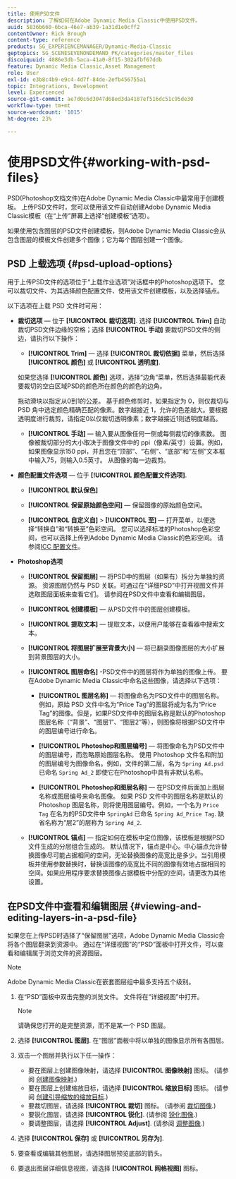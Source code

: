 ```yaml
---
title: 使用PSD文件
description: 了解如何在Adobe Dynamic Media Classic中使用PSD文件。
uuid: 5836b660-6bca-46e7-ab39-1a31d1e0cff2
contentOwner: Rick Brough
content-type: reference
products: SG_EXPERIENCEMANAGER/Dynamic-Media-Classic
geptopics: SG_SCENESEVENONDEMAND_PK/categories/master_files
discoiquuid: 4086e3db-5aca-41a0-8f15-302afbf67ddb
feature: Dynamic Media Classic,Asset Management
role: User
exl-id: e3b8c4b9-e9c4-4d7f-84de-2efb456755a1
topic: Integrations, Development
level: Experienced
source-git-commit: ae7d0c6d3047d68ed3da4187ef516dc51c95de30
workflow-type: tm+mt
source-wordcount: '1015'
ht-degree: 23%

---
```


# 使用PSD文件{#working-with-psd-files}

<!--   USED TO BE AN OPTION UNDER COLOR PROFILE OPTIONS * **Convert To sRGB (default)** - Converts to sRGB (Standard Red Green Blue). sRGB is the recommended color space for displaying images on web pages. -->

PSD(Photoshop文档文件)在Adobe Dynamic Media Classic中最常用于创建模板。 上传PSD文件时，您可以使用该文件自动创建Adobe Dynamic Media Classic模板（在“上传”屏幕上选择“创建模板”选项）。

如果使用包含图层的PSD文件创建模板，则Adobe Dynamic Media Classic会从包含图层的模板文件创建多个图像；它为每个图层创建一个图像。

## PSD 上载选项 {#psd-upload-options}

用于上传PSD文件的选项位于“上载作业选项”对话框中的Photoshop选项下。 您可以裁切文件、为其选择颜色配置文件、使用该文件创建模板，以及选择锚点。

以下选项在上载 PSD 文件时可用：

* **裁切选项**  — 位于 **[!UICONTROL 裁切选项]**. 选择 **[!UICONTROL Trim]** 自动裁切PSD文件边缘的空格；选择 **[!UICONTROL 手动]** 要裁切PSD文件的侧边，请执行以下操作：

   * **[!UICONTROL Trim]**  — 选择 **[!UICONTROL 裁切依据]** 菜单，然后选择 **[!UICONTROL 颜色]** 或 **[!UICONTROL 透明度]**.

  如果您选择 **[!UICONTROL 颜色]** 选项，选择“边角”菜单，然后选择最能代表要裁切的空白区域PSD的颜色所在颜色的颜色的边角。

  拖动滑块以指定从0到1的公差。 基于颜色修剪时，如果指定为 0，则仅裁切与 PSD 角中选定颜色精确匹配的像素。数字越接近 1，允许的色差越大。要根据透明度进行裁剪，请指定0以仅裁切透明像素；数字越接近1则透明度越高。

   * **[!UICONTROL 手动]**  — 输入要从图像任何一侧或每侧裁切的像素数。 图像被裁切部分的大小取决于图像文件中的 ppi（像素/英寸）设置。例如，如果图像显示150 ppi，并且您在“顶部”、“右侧”、“底部”和“左侧”文本框中输入75，则输入0.5英寸。 从图像的每一边裁剪。

* **颜色配置文件选项**  — 位于 **[!UICONTROL 颜色配置文件选项]**.

   * **[!UICONTROL 默认保色]**

   * **[!UICONTROL 保留原始颜色空间]**  — 保留图像的原始颜色空间。

   * **[!UICONTROL 自定义自]** > **[!UICONTROL 至]**  — 打开菜单，以便选择“转换自”和“转换至”色彩空间。 您可以选择标准的Photoshop色彩空间，也可以选择上传到Adobe Dynamic Media Classic的色彩空间。 请参阅[ICC 配置文件](/help/using/icc-profiles.md)。

* **Photoshop选项**

   * **[!UICONTROL 保留图层]**  — 将PSD中的图层（如果有）拆分为单独的资源。 资源图层仍然与 PSD 关联。可通过在“详细PSD”中打开视图文件并选取图层面板来查看它们。 请参阅在PSD文件中查看和编辑图层。

   * **[!UICONTROL 创建模板]**  — 从PSD文件中的图层创建模板。

   * **[!UICONTROL 提取文本]**  — 提取文本，以便用户能够在查看器中搜索文本。

   * **[!UICONTROL 将图层扩展至背景大小]**  — 将已翻录图像图层的大小扩展到背景图层的大小。

   * **[!UICONTROL 图层命名]** -PSD文件中的图层将作为单独的图像上传。 要在Adobe Dynamic Media Classic中命名这些图像，请选择以下选项：

      * **[!UICONTROL 图层名称]**  — 将图像命名为PSD文件中的图层名称。 例如，原始 PSD 文件中名为“Price Tag”的图层将成为名为“Price Tag”的图像。但是，如果PSD文件中的图层名称是默认的Photoshop图层名称（“背景”、“图层1”、“图层2”等），则图像将根据PSD文件中的图层编号进行命名。 <!-- not their default layer names -->

      * **[!UICONTROL Photoshop和图层编号]**  — 将图像命名为PSD文件中的图层编号，而忽略原始图层名称。 使用 Photoshop 文件名和附加的图层编号为图像命名。例如，文件的第二层，名为 `Spring Ad.psd` 已命名 `Spring Ad_2` 即使它在Photoshop中具有非默认名称。

      * **[!UICONTROL Photoshop和图层名称]**  — 在PSD文件后面加上图层名称或图层编号来命名图像。 如果 PSD 文件中的图层名称是默认的 Photoshop 图层名称，则将使用图层编号。例如，一个名为 `Price Tag` 在名为的PSD文件中 `SpringAd` 已命名 `Spring Ad_Price Tag`. 缺省名称为“层2”的层称为 `Spring Ad_2`.

   * **[!UICONTROL 锚点]**  — 指定如何在模板中定位图像，该模板是根据PSD文件生成的分层组合生成的。 默认情况下，锚点是中心。中心锚点允许替换图像尽可能占据相同的空间，无论替换图像的高宽比是多少。当引用模板并使用参数替换时，替换该图像的高宽比不同的图像有效地占据相同的空间。如果应用程序要求替换图像占据模板中分配的空间，请更改为其他设置。

## 在PSD文件中查看和编辑图层 {#viewing-and-editing-layers-in-a-psd-file}

如果您在上传PSD时选择了“保留图层”选项，Adobe Dynamic Media Classic会将各个图层翻录到资源中。 通过在“详细视图”的“PSD”面板中打开文件，可以查看和编辑属于浏览文件的资源图层。

>[!NOTE]
>
>Adobe Dynamic Media Classic在嵌套图层组中最多支持五个级别。

1. 在“PSD”面板中双击完整的浏览文件。 文件将在“详细视图”中打开。

   >[!NOTE]
   >
   >请确保您打开的是完整资源，而不是某一个 PSD 图层。

1. 选择 **[!UICONTROL 图层]**. 在“图层”面板中将以单独的图像显示所有各图层。
1. 双击一个图层并执行以下任一操作：

   * 要在图层上创建图像映射，请选择 **[!UICONTROL 图像映射]** 图标。 (请参阅 [创建图像映射](creating-image-maps.md#creating_image_maps).)
   * 要在图层上创建缩放目标，请选择 **[!UICONTROL 缩放目标]** 图标。 (请参阅 [创建引导缩放的缩放目标](creating-zoom-targets-guided-zoom.md#creating_zoom_targets_for_guided_zoom).)
   * 要裁切图层，请选择 **[!UICONTROL 裁切]** 图标。 (请参阅 [裁切图像](cropping-image.md#cropping_an_image).)
   * 要锐化图层，请选择 **[!UICONTROL 锐化]**. (请参阅 [锐化图像](sharpening-image.md#sharpening_an_image).)
   * 要调整图层，请选择 **[!UICONTROL Adjust]**. (请参阅 [调整图像](adjusting-image.md#adjusting_an_image).)

1. 选择 **[!UICONTROL 保存]** 或 **[!UICONTROL 另存为]**.
1. 要查看或编辑其他图层，请选择图层预览底部的箭头。
1. 要退出图层详细信息视图，请选择 **[!UICONTROL 网格视图]** 图标。
